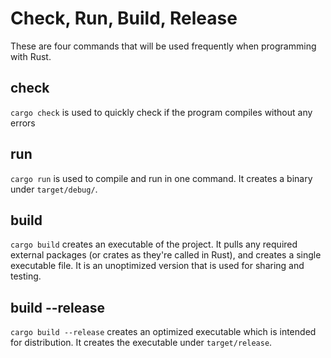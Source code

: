 # Check, Run, Build, Release

These are four commands that will be used frequently when programming with Rust.

## check

`cargo check` is used to quickly check if the program compiles without any errors

## run

`cargo run` is used to compile and run in one command. It creates a binary under `target/debug/`.

## build

`cargo build` creates an executable of the project. It pulls any required external packages (or crates as they're called in Rust), and creates a single executable file. It is an unoptimized version that is used for sharing and testing.

## build --release

`cargo build --release` creates an optimized executable which is intended for distribution. It creates the executable under `target/release`. 